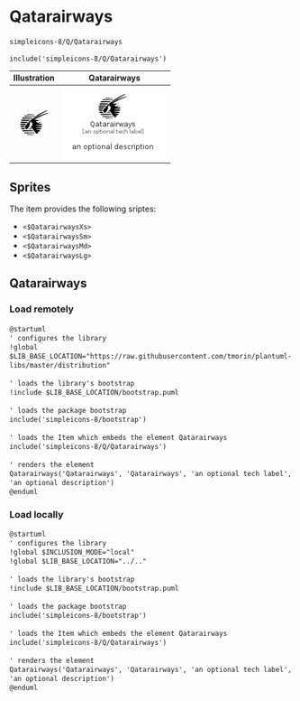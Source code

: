 # Qatarairways


```text
simpleicons-8/Q/Qatarairways
```

```text
include('simpleicons-8/Q/Qatarairways')
```



| Illustration | Qatarairways |
| :---: | :---: |
| ![illustration for Illustration](../../simpleicons-8/Q/Qatarairways.png) | ![illustration for Qatarairways](../../simpleicons-8/Q/Qatarairways.Local.png) |



## Sprites
The item provides the following sriptes:

- `<$QatarairwaysXs>`
- `<$QatarairwaysSm>`
- `<$QatarairwaysMd>`
- `<$QatarairwaysLg>`





## Qatarairways

### Load remotely
```plantuml
@startuml
' configures the library
!global $LIB_BASE_LOCATION="https://raw.githubusercontent.com/tmorin/plantuml-libs/master/distribution"

' loads the library's bootstrap
!include $LIB_BASE_LOCATION/bootstrap.puml

' loads the package bootstrap
include('simpleicons-8/bootstrap')

' loads the Item which embeds the element Qatarairways
include('simpleicons-8/Q/Qatarairways')

' renders the element
Qatarairways('Qatarairways', 'Qatarairways', 'an optional tech label', 'an optional description')
@enduml
```

### Load locally
```plantuml
@startuml
' configures the library
!global $INCLUSION_MODE="local"
!global $LIB_BASE_LOCATION="../.."

' loads the library's bootstrap
!include $LIB_BASE_LOCATION/bootstrap.puml

' loads the package bootstrap
include('simpleicons-8/bootstrap')

' loads the Item which embeds the element Qatarairways
include('simpleicons-8/Q/Qatarairways')

' renders the element
Qatarairways('Qatarairways', 'Qatarairways', 'an optional tech label', 'an optional description')
@enduml
```

